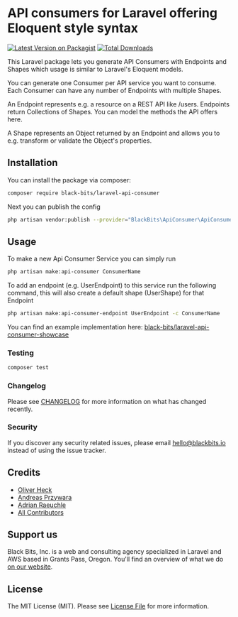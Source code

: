 # API consumers for Laravel offering Eloquent style syntax

[![Latest Version on Packagist](https://img.shields.io/packagist/v/black-bits/laravel-api-consumer.svg?style=flat-square)](https://packagist.org/packages/black-bits/laravel-api-consumer)
[![Total Downloads](https://img.shields.io/packagist/dt/black-bits/laravel-api-consumer.svg?style=flat-square)](https://packagist.org/packages/black-bits/laravel-api-consumer)

This Laravel package lets you generate API Consumers with Endpoints and Shapes which usage is similar to Laravel's Eloquent models.

You can generate one Consumer per API service you want to consume. Each Consumer can have any number of Endpoints with multiple Shapes.

An Endpoint represents e.g. a resource on a REST API like /users. Endpoints return Collections of Shapes. You can model the methods the API offers here.

A Shape represents an Object returned by an Endpoint and allows you to e.g. transform or validate the Object's properties.

## Installation

You can install the package via composer:

```bash
composer require black-bits/laravel-api-consumer
```

Next you can publish the config

```bash
php artisan vendor:publish --provider="BlackBits\ApiConsumer\ApiConsumerServiceProvider"
```

## Usage

To make a new Api Consumer Service you can simply run
``` bash
php artisan make:api-consumer ConsumerName
```

To add an endpoint (e.g. UserEndpoint) to this service run the following command, this will also create a default shape (UserShape) for that Endpoint
``` bash
php artisan make:api-consumer-endpoint UserEndpoint -c ConsumerName
```

You can find an example implementation here: [black-bits/laravel-api-consumer-showcase](https://github.com/black-bits/laravel-api-consumer-showcase)

### Testing

``` bash
composer test
```

### Changelog

Please see [CHANGELOG](CHANGELOG.md) for more information on what has changed recently.

### Security

If you discover any security related issues, please email [hello@blackbits.io](mailto:hello@blackbits.io) instead of using the issue tracker.

## Credits

- [Oliver Heck](https://github.com/oheck)
- [Andreas Przywara](https://github.com/aprzywara)
- [Adrian Raeuchle](https://github.com/araeuchle)
- [All Contributors](../../contributors)

## Support us

Black Bits, Inc. is a web and consulting agency specialized in Laravel and AWS based in Grants Pass, Oregon. You'll find an overview of what we do [on our website](https://blackbits.io).

## License

The MIT License (MIT). Please see [License File](LICENSE.md) for more information.
